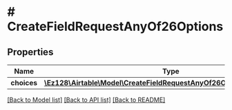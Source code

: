 # # CreateFieldRequestAnyOf26Options

## Properties

Name | Type | Description | Notes
------------ | ------------- | ------------- | -------------
**choices** | [**\Ez128\Airtable\Model\CreateFieldRequestAnyOf26OptionsChoicesInner[]**](CreateFieldRequestAnyOf26OptionsChoicesInner.md) |  |

[[Back to Model list]](../../README.md#models) [[Back to API list]](../../README.md#endpoints) [[Back to README]](../../README.md)
